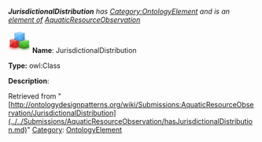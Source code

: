 ___JurisdictionalDistribution__ has [Category:OntologyElement](../../Category/OntologyElement.md "Category:OntologyElement") and is an [element of](../../Property/ElementOf.md "Property:ElementOf") [AquaticResourceObservation](../../Submissions/AquaticResourceObservation.md "Submissions:AquaticResourceObservation")_


  




[![Class](../../images/thumb/2/27/Class.gif/45px-Class.gif)](../../Image/Class.gif.md "Class")
__Name__: JurisdictionalDistribution 


__Type:__ owl:Class 


__Description__: 





Retrieved from "[http://ontologydesignpatterns.org/wiki/Submissions:AquaticResourceObservation/JurisdictionalDistribution](../../Submissions/AquaticResourceObservation/hasJurisdictionalDistribution.md)"
 [Category](http://ontologydesignpatterns.org/wiki/Special:Categories "Special:Categories"): [OntologyElement](../../Category/OntologyElement.md "Category:OntologyElement")